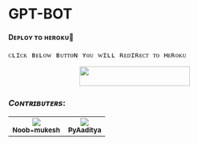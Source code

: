 # GPT-BOT

 <h4>Dᴇᴘʟᴏʏ ᴛᴏ ʜᴇʀᴏᴋᴜ🚀</h4>
<pre>ᴄʟɪᴄᴋ ʙᴇʟᴏᴡ ʙᴜᴛᴛᴏɴ ʏᴏᴜ ᴡɪʟʟ ʀᴇᴅɪʀᴇᴄᴛ ᴛᴏ ʜᴇʀᴏᴋᴜ</pre>
<p align="center"><a href="https://heroku.com/deploy?template=https://github.com/PyAaditya/gpt-bot"> <img src="https://img.shields.io/badge/Deploy%20To%20Heroku-black?style=for-the-badge&logo=heroku" width="220" height="38.45"/></a></p>

### *Cᴏɴᴛʀɪʙᴜᴛᴇʀs*:

<table>
  <tr align="center">
    <td><a href="https://github.com/noob-mukesh"><img src="https://avatars.githubusercontent.com/u/108251605?s=96&v=4" /><br /><sub><b>Noob-mukesh</b></sub></a></td>
    <td><a href="https://github.com/PyAaditya"><img src="https://avatars.githubusercontent.com/u/119198739?s=96&v=4" /><br /><sub><b>PyAaditya</b></sub></a></td>
